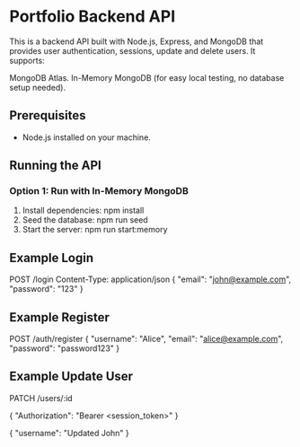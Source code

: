 # Portfolio Backend API

This is a backend API built with Node.js, Express, and MongoDB that provides user authentication,
sessions, update and delete users. It supports:

MongoDB Atlas.
In-Memory MongoDB (for easy local testing, no database setup needed).

## Prerequisites

- Node.js installed on your machine.

## Running the API

### Option 1: Run with In-Memory MongoDB

1. Install dependencies:
   npm install
2. Seed the database:
   npm run seed
3. Start the server:
   npm run start:memory

## Example Login

POST /login
Content-Type: application/json
{
"email": "john@example.com",
"password": "123"
}

## Example Register

POST /auth/register
{
"username": "Alice",
"email": "alice@example.com",
"password": "password123"
}

## Example Update User

PATCH /users/:id

{
"Authorization": "Bearer <session_token>"
}

{
"username": "Updated John"
}
